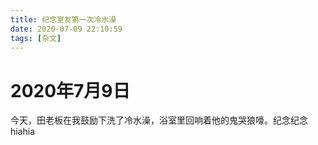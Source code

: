 ```yaml
---
title: 纪念室友第一次冷水澡
date: 2020-07-09 22:10:59
tags: [杂文]
---
```


# 2020年7月9日

今天，田老板在我鼓励下洗了冷水澡，浴室里回响着他的鬼哭狼嚎。纪念纪念hiahia